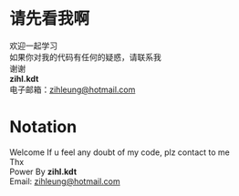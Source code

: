 # 请先看我啊
欢迎一起学习  
如果你对我的代码有任何的疑惑，请联系我  
谢谢  
**zihl.kdt**  
电子邮箱：zihleung@hotmail.com  

# Notation
Welcome
If u feel any doubt of my code, plz contact to me  
Thx  
Power By **zihl.kdt**  
Email: zihleung@hotmail.com
